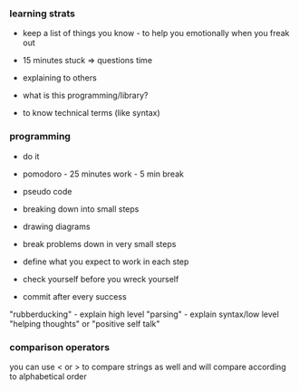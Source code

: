 ### learning strats

- keep a list of things you know - to help you emotionally when you freak out
- 15 minutes stuck => questions time
- explaining to others

- what is this programming/library?
- to know technical terms (like syntax)


### programming

- do it
- pomodoro - 25 minutes work - 5 min break
- pseudo code
- breaking down into small steps
- drawing diagrams


- break problems down in very small steps
- define what you expect to work in each step
- check yourself before you wreck yourself
- commit after every success

"rubberducking" - explain high level
"parsing" - explain syntax/low level   
"helping thoughts" or "positive self talk"


### comparison operators

you can use < or > to compare strings as well and will compare according to alphabetical order 
